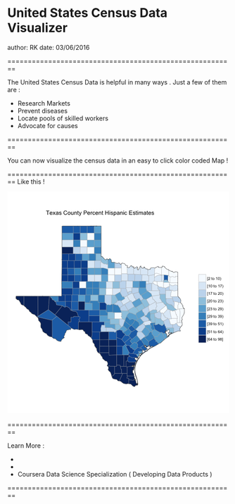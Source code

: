 United States Census Data Visualizer
========================================================
author: RK
date: 03/06/2016

========================================================

The United States Census Data is helpful in many ways . Just a few of them are :

- Research Markets
- Prevent diseases
- Locate pools of skilled workers
- Advocate for causes


========================================================

You can now visualize the census data in an easy to click
color coded Map !


========================================================
Like this !

![plot of chunk unnamed-chunk-1](US_Census_App-figure/unnamed-chunk-1-1.png) 

========================================================

Learn More :

-
-
- Coursera Data Science Specialization ( Developing Data Products )

========================================================
